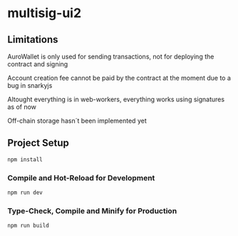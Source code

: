 # multisig-ui2

## Limitations

AuroWallet is only used for sending transactions, not for deploying the contract and signing

Account creation fee cannot be paid by the contract at the moment due to a bug in snarkyjs 

Altought everything is in web-workers, everything works using signatures as of now

Off-chain storage hasn´t been implemented yet

## Project Setup

```sh
npm install
```

### Compile and Hot-Reload for Development

```sh
npm run dev
```

### Type-Check, Compile and Minify for Production

```sh
npm run build
```
